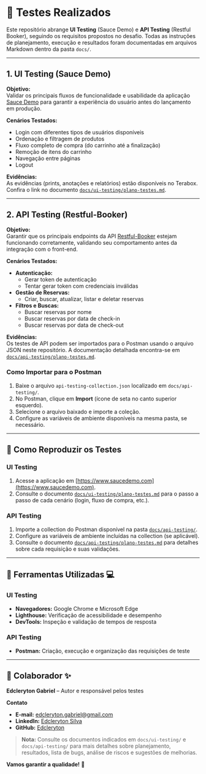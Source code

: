 # 📌 Testes Realizados

Este repositório abrange **UI Testing** (Sauce Demo) e **API Testing** (Restful Booker), seguindo os requisitos propostos no desafio. Todas as instruções de planejamento, execução e resultados foram documentadas em arquivos Markdown dentro da pasta `docs/`.

---

## 1. UI Testing (Sauce Demo)

**Objetivo:**  
Validar os principais fluxos de funcionalidade e usabilidade da aplicação [Sauce Demo](https://www.saucedemo.com) para garantir a experiência do usuário antes do lançamento em produção.

**Cenários Testados:**
- Login com diferentes tipos de usuários disponíveis  
- Ordenação e filtragem de produtos  
- Fluxo completo de compra (do carrinho até a finalização)  
- Remoção de itens do carrinho  
- Navegação entre páginas  
- Logout  

**Evidências:**  
As evidências (prints, anotações e relatórios) estão disponíveis no Terabox. Confira o link no documento [`docs/ui-testing/plano-testes.md`](docs/ui-testing/plano-testes.md).

---

## 2. API Testing (Restful-Booker)

**Objetivo:**  
Garantir que os principais endpoints da API [Restful-Booker](https://restful-booker.herokuapp.com) estejam funcionando corretamente, validando seu comportamento antes da integração com o front-end.

**Cenários Testados:**
- **Autenticação:**  
  - Gerar token de autenticação  
  - Tentar gerar token com credenciais inválidas  
- **Gestão de Reservas:**  
  - Criar, buscar, atualizar, listar e deletar reservas  
- **Filtros e Buscas:**  
  - Buscar reservas por nome  
  - Buscar reservas por data de check-in  
  - Buscar reservas por data de check-out  

**Evidências:**  
Os testes de API podem ser importados para o Postman usando o arquivo JSON neste repositório. A documentação detalhada encontra-se em [`docs/api-testing/plano-testes.md`](docs/api-testing/plano-testes.md).

### Como Importar para o Postman
1. Baixe o arquivo `api-testing-collection.json` localizado em `docs/api-testing/`.
2. No Postman, clique em **Import** (ícone de seta no canto superior esquerdo).
3. Selecione o arquivo baixado e importe a coleção.
4. Configure as variáveis de ambiente disponíveis na mesma pasta, se necessário.

---

## 📌 Como Reproduzir os Testes

### UI Testing
1. Acesse a aplicação em [https://www.saucedemo.com](https://www.saucedemo.com).
2. Consulte o documento [`docs/ui-testing/plano-testes.md`](docs/ui-testing/plano-testes.md) para o passo a passo de cada cenário (login, fluxo de compra, etc.).

### API Testing
1. Importe a collection do Postman disponível na pasta [`docs/api-testing/`](docs/api-testing/).
2. Configure as variáveis de ambiente incluídas na collection (se aplicável).
3. Consulte o documento [`docs/api-testing/plano-testes.md`](docs/api-testing/plano-testes.md) para detalhes sobre cada requisição e suas validações.

---

## 📌 Ferramentas Utilizadas 💻

### UI Testing
- **Navegadores:** Google Chrome e Microsoft Edge  
- **Lighthouse:** Verificação de acessibilidade e desempenho  
- **DevTools:** Inspeção e validação de tempos de resposta

### API Testing
- **Postman:** Criação, execução e organização das requisições de teste

---

## 📌 Colaborador ✨

**Edcleryton Gabriel** – Autor e responsável pelos testes

**Contato**  
- **E-mail:** [edcleryton.gabriel@gmail.com](mailto:edcleryton.gabriel@gmail.com)  
- **LinkedIn:** [Edcleryton Silva](https://www.linkedin.com/in/edcleryton-silva/)  
- **GitHub:** [Edcleryton](https://github.com/Edcleryton)

> **Nota:** Consulte os documentos indicados em `docs/ui-testing/` e `docs/api-testing/` para mais detalhes sobre planejamento, resultados, lista de bugs, análise de riscos e sugestões de melhorias.  

**Vamos garantir a qualidade!** 🚀
